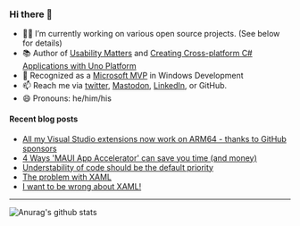 ### Hi there 👋

- 👨‍💻 I’m currently working on various open source projects. (See below for details)
- 📚 Author of [Usability Matters](https://www.manning.com/books/usability-matters?a_aid=mrlacey) and [Creating Cross-platform C# Applications with Uno Platform](https://www.packtpub.com/product/creating-cross-platform-c-applications-with-uno-platform/9781801078498)
- 🏅 Recognized as a [Microsoft MVP](https://mvp.microsoft.com/en-us/PublicProfile/5001397?fullName=Matt%20Lacey) in Windows Development
- 📫 Reach me via [twitter](https://twitter.com/mrlacey), <a rel="me" href="https://fosstodon.org/@mrlacey">Mastodon</a>, [LinkedIn](https://www.linkedin.com/in/mrlacey), or GitHub.
- 😄 Pronouns: he/him/his

<!--
**mrlacey/mrlacey** is a ✨ _special_ ✨ repository because its `README.md` (this file) appears on your GitHub profile.

Here are some ideas to get you started:

- 🔭 I’m currently working on ...
- 🌱 I’m currently learning ...
- 👯 I’m looking to collaborate on ...
- 🤔 I’m looking for help with ...
- 💬 Ask me about ...
- 📫 How to reach me: ...
- 😄 Pronouns: ...
- ⚡ Fun fact: ...
-->

#### Recent blog posts
<!-- BLOG-POST-LIST:START -->
- [All my Visual Studio extensions now work on ARM64 - thanks to GitHub sponsors](https://www.mrlacey.com/2023/01/all-my-visual-studio-extensions-now.html)
- [4 Ways &#39;MAUI App Accelerator&#39; can save you time &lpar;and money&rpar;](https://www.mrlacey.com/2023/01/4-ways-maui-app-accelerator-can-save.html)
- [Understability of code should be the default priority](https://www.mrlacey.com/2022/12/understability-of-code-should-be.html)
- [The problem with XAML](https://www.mrlacey.com/2022/12/the-problem-with-xaml.html)
- [I want to be wrong about XAML!](https://www.mrlacey.com/2022/12/i-want-to-be-wrong-about-xaml.html)
<!-- BLOG-POST-LIST:END -->

---

![Anurag's github stats](https://github-readme-stats.vercel.app/api?username=mrlacey&count_private=true&show_icons=true)
